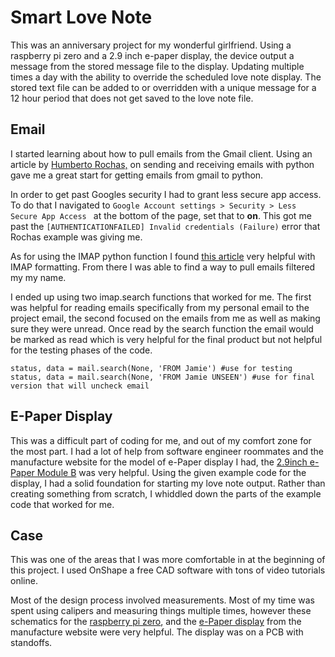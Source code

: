# Smart Love Note 
This was an anniversary project for my wonderful girlfriend. Using a raspberry pi zero and a 2.9 inch e-paper display, the device output a message from the stored message file to the display. Updating multiple times a day with the ability to override the scheduled love note display. The stored text file can be added to or overridden with a unique message for a 12 hour period that does not get saved to the love note file. 

## Email   
I started learning about how to pull emails from the Gmail client.
Using an article by [Humberto Rochas,](https://humberto.io/blog/sending-and-receiving-emails-with-python/) on sending and receiving emails with python gave me a great start for getting emails from gmail to python. 

In order to get past Googles security I had to grant less secure app access. To do that I navigated to 
````Google Account settings > Security > Less Secure App Access ```` at the bottom of the page, set that to __on__. This got me past the ````[AUTHENTICATIONFAILED] Invalid credentials (Failure)```` error that Rochas example was giving me. 

As for using the IMAP python function I found [this article](https://github.com/ikvk/imap_tools) very helpful with IMAP formatting. From there I was able to find a way to pull emails filtered my my name.

I ended up using two imap.search functions that worked for me. The first was helpful for reading emails specifically from my personal email to the project email, the second focused on the emails from me as well as making sure they were unread. Once read by the search function the email would be marked as read which is very helpful for the final product but not helpful for the testing phases of the code. 

````
status, data = mail.search(None, 'FROM Jamie') #use for testing
status, data = mail.search(None, 'FROM Jamie UNSEEN') #use for final version that will uncheck email
````

## E-Paper Display

This was a difficult part of coding for me, and out of my comfort zone for the most part. I had a lot of help from software engineer roommates and the manufacture website for the model of e-Paper display I had, the [2.9inch e-Paper Module B](https://www.waveshare.com/wiki/2.9inch_e-Paper_Module_(B)) was very helpful. Using the given example code for the display, I had a solid foundation for starting my love note output. Rather than creating something from scratch, I whiddled down the parts of the example code that worked for me. 

## Case

This was one of the areas that I was more comfortable in at the beginning of this project. I used OnShape a free CAD software with tons of video tutorials online. 

Most of the design process involved measurements. Most of my time was spent using calipers and measuring things multiple times, however these schematics for the [raspberry pi zero](https://i.stack.imgur.com/LHeqV.png), and the [e-Paper display](https://www.waveshare.com/img/devkit/LCD/2.9inch-e-Paper-Module/2.9inch-e-Paper-Module-size.jpg) from the manufacture website were very helpful. The display was on a PCB with standoffs.
